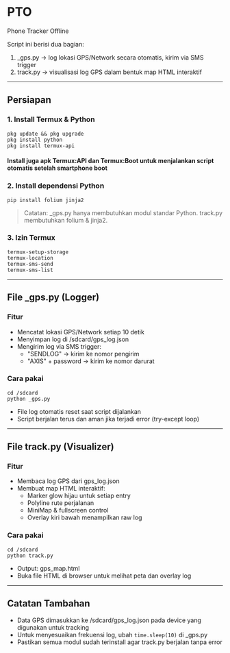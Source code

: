 # PTO
Phone Tracker Offline

Script ini berisi dua bagian:
1. _gps.py   → log lokasi GPS/Network secara otomatis, kirim via SMS trigger
2. track.py  → visualisasi log GPS dalam bentuk map HTML interaktif

---

## Persiapan

### 1. Install Termux & Python
```
pkg update && pkg upgrade
pkg install python
pkg install termux-api
```
#### Install juga apk Termux:API dan Termux:Boot untuk menjalankan script otomatis setelah smartphone boot

### 2. Install dependensi Python
```
pip install folium jinja2
```

> Catatan: _gps.py hanya membutuhkan modul standar Python. track.py membutuhkan folium & jinja2.

### 3. Izin Termux
```
termux-setup-storage
termux-location
termux-sms-send
termux-sms-list
```

---

## File _gps.py (Logger)

### Fitur
- Mencatat lokasi GPS/Network setiap 10 detik
- Menyimpan log di /sdcard/gps_log.json
- Mengirim log via SMS trigger:
  - "SENDLOG" → kirim ke nomor pengirim
  - "AXIS" + password → kirim ke nomor darurat

### Cara pakai
```
cd /sdcard
python _gps.py
```

- File log otomatis reset saat script dijalankan
- Script berjalan terus dan aman jika terjadi error (try-except loop)

---

## File track.py (Visualizer)

### Fitur
- Membaca log GPS dari gps_log.json
- Membuat map HTML interaktif:
  - Marker glow hijau untuk setiap entry
  - Polyline rute perjalanan
  - MiniMap & fullscreen control
  - Overlay kiri bawah menampilkan raw log

### Cara pakai
```
cd /sdcard
python track.py
```

- Output: gps_map.html
- Buka file HTML di browser untuk melihat peta dan overlay log

---

## Catatan Tambahan
- Data GPS dimasukkan ke /sdcard/gps_log.json pada device yang digunakan untuk tracking
- Untuk menyesuaikan frekuensi log, ubah `time.sleep(10)` di _gps.py
- Pastikan semua modul sudah terinstall agar track.py berjalan tanpa error
